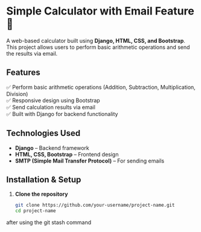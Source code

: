 # Simple Calculator with Email Feature 🚀

A web-based calculator built using **Django, HTML, CSS, and Bootstrap**. This project allows users to perform basic arithmetic operations and send the results via email.

## Features  
✅ Perform basic arithmetic operations (Addition, Subtraction, Multiplication, Division)  
✅ Responsive design using Bootstrap  
✅ Send calculation results via email  
✅ Built with Django for backend functionality  

## Technologies Used  
- **Django** – Backend framework  
- **HTML, CSS, Bootstrap** – Frontend design  
- **SMTP (Simple Mail Transfer Protocol)** – For sending emails  

## Installation & Setup  

1. **Clone the repository**  
   ```bash
   git clone https://github.com/your-username/project-name.git
   cd project-name

after using the git stash command